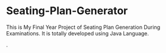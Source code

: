 # Seating-Plan-Generator

This is My Final Year Project of Seating Plan Generation During Examinations. It is totally developed using Java Language.






































































































.






































